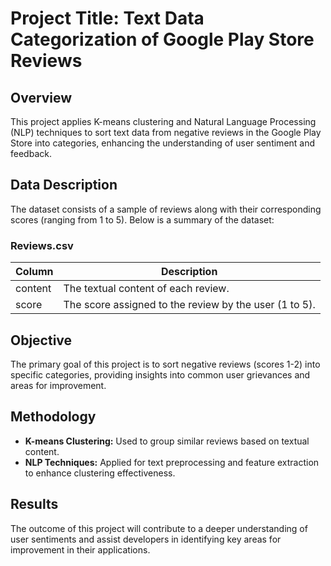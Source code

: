 # Project Title: Text Data Categorization of Google Play Store Reviews

## Overview
This project applies K-means clustering and Natural Language Processing (NLP) techniques to sort text data from negative reviews in the Google Play Store into categories, enhancing the understanding of user sentiment and feedback.


## Data Description
The dataset consists of a sample of reviews along with their corresponding scores (ranging from 1 to 5). Below is a summary of the dataset:

### Reviews.csv
| Column  | Description                                         |
|---------|-----------------------------------------------------|
| content | The textual content of each review.                 |
| score   | The score assigned to the review by the user (1 to 5). |

## Objective
The primary goal of this project is to sort negative reviews (scores 1-2) into specific categories, providing insights into common user grievances and areas for improvement.

## Methodology
- **K-means Clustering:** Used to group similar reviews based on textual content.
- **NLP Techniques:** Applied for text preprocessing and feature extraction to enhance clustering effectiveness.

## Results
The outcome of this project will contribute to a deeper understanding of user sentiments and assist developers in identifying key areas for improvement in their applications.
